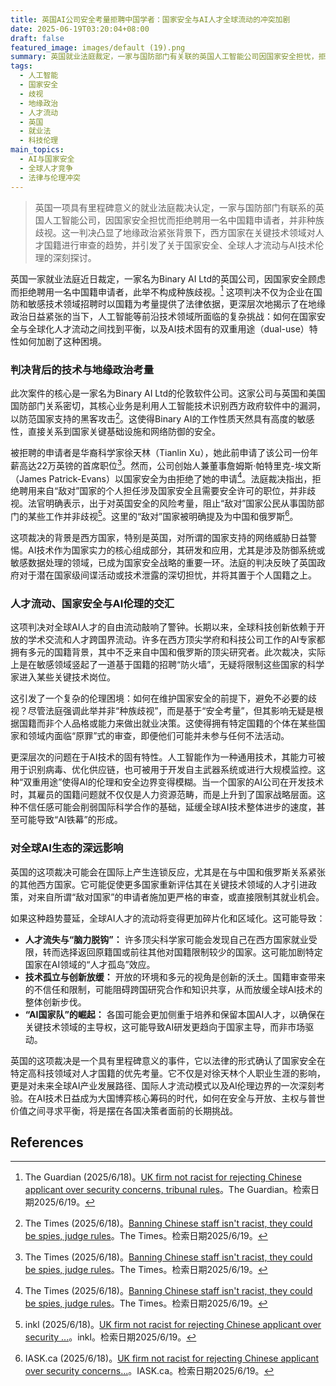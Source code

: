 ```yaml
---
title: 英国AI公司安全考量拒聘中国学者：国家安全与AI人才全球流动的冲突加剧
date: 2025-06-19T03:20:04+08:00
draft: false
featured_image: images/default (19).png
summary: 英国就业法庭裁定，一家与国防部门有关联的英国人工智能公司因国家安全担忧，拒绝聘用一名中国籍申请者并非种族歧视。这一判决凸显了AI时代国家安全与全球人才流动之间的紧张关系，并引发了关于地缘政治、技术伦理及国际合作未来的深刻讨论，可能对全球AI生态产生深远影响。
tags: 
  - 人工智能
  - 国家安全
  - 歧视
  - 地缘政治
  - 人才流动
  - 英国
  - 就业法
  - 科技伦理
main_topics: 
  - AI与国家安全
  - 全球人才竞争
  - 法律与伦理冲突
---
```


> 英国一项具有里程碑意义的就业法庭裁决认定，一家与国防部门有联系的英国人工智能公司，因国家安全担忧而拒绝聘用一名中国籍申请者，并非种族歧视。这一判决凸显了地缘政治紧张背景下，西方国家在关键技术领域对人才国籍进行审查的趋势，并引发了关于国家安全、全球人才流动与AI技术伦理的深刻探讨。

英国一家就业法庭近日裁定，一家名为Binary AI Ltd的英国公司，因国家安全顾虑而拒绝聘用一名中国籍申请者，此举不构成种族歧视。[^1] 这项判决不仅为企业在国防和敏感技术领域招聘时以国籍为考量提供了法律依据，更深层次地揭示了在地缘政治日益紧张的当下，人工智能等前沿技术领域所面临的复杂挑战：如何在国家安全与全球化人才流动之间找到平衡，以及AI技术固有的双重用途（dual-use）特性如何加剧了这种困境。

### 判决背后的技术与地缘政治考量

此次案件的核心是一家名为Binary AI Ltd的伦敦软件公司。这家公司与英国和美国国防部门关系密切，其核心业务是利用人工智能技术识别西方政府软件中的漏洞，以防范国家支持的黑客攻击[^5]。这使得Binary AI的工作性质天然具有高度的敏感性，直接关系到国家关键基础设施和网络防御的安全。

被拒聘的申请者是华裔科学家徐天林（Tianlin Xu），她此前申请了该公司一份年薪高达22万英镑的首席职位[^5]。然而，公司创始人兼董事詹姆斯·帕特里克-埃文斯（James Patrick-Evans）以国家安全为由拒绝了她的申请[^5]。法庭裁决指出，拒绝聘用来自“敌对”国家的个人担任涉及国家安全且需要安全许可的职位，并非歧视。法官明确表示，出于对英国安全的风险考量，阻止“敌对”国家公民从事国防部门的某些工作并非歧视[^3]。这里的“敌对”国家被明确提及为中国和俄罗斯[^2]。

这项裁决的背景是西方国家，特别是英国，对所谓的国家支持的网络威胁日益警惕。AI技术作为国家实力的核心组成部分，其研发和应用，尤其是涉及防御系统或敏感数据处理的领域，已成为国家安全战略的重要一环。法庭的判决反映了英国政府对于潜在国家级间谍活动或技术泄露的深切担忧，并将其置于个人国籍之上。

### 人才流动、国家安全与AI伦理的交汇

这项判决对全球AI人才的自由流动敲响了警钟。长期以来，全球科技创新依赖于开放的学术交流和人才跨国界流动。许多在西方顶尖学府和科技公司工作的AI专家都拥有多元的国籍背景，其中不乏来自中国和俄罗斯的顶尖研究者。此次裁决，实际上是在敏感领域竖起了一道基于国籍的招聘“防火墙”，无疑将限制这些国家的科学家进入某些关键技术岗位。

这引发了一个复杂的伦理困境：如何在维护国家安全的前提下，避免不必要的歧视？尽管法庭强调此举并非“种族歧视”，而是基于“安全考量”，但其影响无疑是根据国籍而非个人品格或能力来做出就业决策。这使得拥有特定国籍的个体在某些国家和领域内面临“原罪”式的审查，即便他们可能并未参与任何不法活动。

更深层次的问题在于AI技术的固有特性。人工智能作为一种通用技术，其能力可被用于识别病毒、优化供应链，也可被用于开发自主武器系统或进行大规模监控。这种“双重用途”使得AI的伦理和安全边界变得模糊。当一个国家的AI公司在开发技术时，其雇员的国籍问题就不仅仅是人力资源范畴，而是上升到了国家战略层面。这种不信任感可能会削弱国际科学合作的基础，延缓全球AI技术整体进步的速度，甚至可能导致“AI铁幕”的形成。

### 对全球AI生态的深远影响

英国的这项裁决可能会在国际上产生连锁反应，尤其是在与中国和俄罗斯关系紧张的其他西方国家。它可能促使更多国家重新评估其在关键技术领域的人才引进政策，对来自所谓“敌对国家”的申请者施加更严格的审查，或直接限制其就业机会。

如果这种趋势蔓延，全球AI人才的流动将变得更加碎片化和区域化。这可能导致：
*   **人才流失与“脑力脱钩”：** 许多顶尖科学家可能会发现自己在西方国家就业受限，转而选择返回原籍国或前往其他对国籍限制较少的国家。这可能加剧特定国家在AI领域的“人才孤岛”效应。
*   **技术孤立与创新放缓：** 开放的环境和多元的视角是创新的沃土。国籍审查带来的不信任和限制，可能阻碍跨国研究合作和知识共享，从而放缓全球AI技术的整体创新步伐。
*   **“AI国家队”的崛起：** 各国可能会更加侧重于培养和保留本国AI人才，以确保在关键技术领域的主导权，这可能导致AI研发更趋向于国家主导，而非市场驱动。

英国的这项裁决是一个具有里程碑意义的事件，它以法律的形式确认了国家安全在特定高科技领域对人才国籍的优先考量。它不仅是对徐天林个人职业生涯的影响，更是对未来全球AI产业发展路径、国际人才流动模式以及AI伦理边界的一次深刻考验。在AI技术日益成为大国博弈核心筹码的时代，如何在安全与开放、主权与普世价值之间寻求平衡，将是摆在各国决策者面前的长期挑战。

## References
[^1]: The Guardian (2025/6/18)。[UK firm not racist for rejecting Chinese applicant over security concerns, tribunal rules](https://www.theguardian.com/law/2025/jun/18/uk-company-binary-ai-ltd-not-racist-chinese-applicant-security-concerns-tribunal-rules)。The Guardian。检索日期2025/6/19。
[^2]: IASK.ca (2025/6/18)。[UK firm not racist for rejecting Chinese applicant over security concerns...](https://www.iask.ca/news/bcb14cbb0570c49a1829ed380642b165/uk-firm-not-racist-for-rejcting-chinese-applicant-over-security-concerns-tribunal-rules)。IASK.ca。检索日期2025/6/19。
[^3]: inkl (2025/6/18)。[UK firm not racist for rejecting Chinese applicant over security ...](https://www.inkl.com/news/uk-firm-not-racist-for-rejecting-chinese-applicant-over-security-concerns-tribunal-rules)。inkl。检索日期2025/6/19。
[^4]: The Telegraph (2025/6/18)。[Banning Chinese and Russians from security jobs 'not racist', tribunal ...](https://www.thetelegraph.co.uk/news/2025/06/18/banning-chinese-russians-security-jobs-not-racist-tribunal/)。The Telegraph。检索日期2025/6/19。
[^5]: The Times (2025/6/18)。[Banning Chinese staff isn't racist, they could be spies, judge rules](https://www.thetimes.com/uk/law/article/banning-chinese-staff-isnt-racist-they-could-be-spies-judge-rules-k2pl8xhqb)。The Times。检索日期2025/6/19。
[^6]: Newsminimalist (2025/6/18)。[Tribunal: UK firm fairly rejected Chinese applicant for security](https://www.newsminimalist.com/articles/tribunal-uk-firm-fairly-rejected-chinese-applicant-for-security-f810a162)。Newsminimalist。检索日期2025/6/19。

